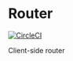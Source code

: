 # Router

[![CircleCI](https://circleci.com/gh/Mandosis/router.svg?style=svg)](https://circleci.com/gh/Mandosis/router)

Client-side router
